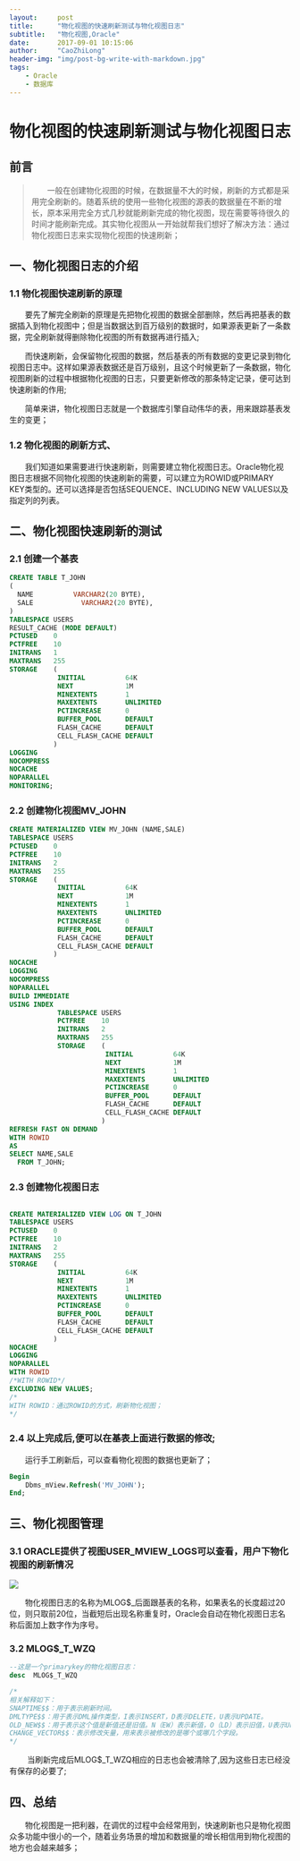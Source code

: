 ```yaml
---
layout:     post
title:      "物化视图的快速刷新测试与物化视图日志"
subtitle:   "物化视图,Oracle"
date:       2017-09-01 10:15:06
author:     "CaoZhiLong"
header-img: "img/post-bg-write-with-markdown.jpg"
tags:
    - Oracle 
    - 数据库
---
```


# 物化视图的快速刷新测试与物化视图日志

## 前言
> &emsp;&emsp;一般在创建物化视图的时候，在数据量不大的时候，刷新的方式都是采用完全刷新的。随着系统的使用一些物化视图的源表的数据量在不断的增长，原本采用完全方式几秒就能刷新完成的物化视图，现在需要等待很久的时间才能刷新完成。其实物化视图从一开始就帮我们想好了解决方法：通过物化视图日志来实现物化视图的快速刷新；

## 一、物化视图日志的介绍

### 1.1 物化视图快速刷新的原理

&emsp;&emsp;要先了解完全刷新的原理是先把物化视图的数据全部删除，然后再把基表的数据插入到物化视图中；但是当数据达到百万级别的数据时，如果源表更新了一条数据，完全刷新就得删除物化视图的所有数据再进行插入;

&emsp;&emsp;而快速刷新，会保留物化视图的数据，然后基表的所有数据的变更记录到物化视图日志中。这样如果源表数据还是百万级别，且这个时候更新了一条数据，物化视图刷新的过程中根据物化视图的日志，只要更新修改的那条特定记录，便可达到快速刷新的作用;

&emsp;&emsp;简单来讲，物化视图日志就是一个数据库引擎自动伟华的表，用来跟踪基表发生的变更；


### 1.2 物化视图的刷新方式、

&emsp;&emsp;我们知道如果需要进行快速刷新，则需要建立物化视图日志。Oracle物化视图日志根据不同物化视图的快速刷新的需要，可以建立为ROWID或PRIMARY KEY类型的。还可以选择是否包括SEQUENCE、INCLUDING NEW VALUES以及指定列的列表。

## 二、物化视图快速刷新的测试

### 2.1 创建一个基表

```sql
CREATE TABLE T_JOHN
(
  NAME          VARCHAR2(20 BYTE),
  SALE            VARCHAR2(20 BYTE),
)
TABLESPACE USERS
RESULT_CACHE (MODE DEFAULT)
PCTUSED    0
PCTFREE    10
INITRANS   1
MAXTRANS   255
STORAGE    (
            INITIAL          64K
            NEXT             1M
            MINEXTENTS       1
            MAXEXTENTS       UNLIMITED
            PCTINCREASE      0
            BUFFER_POOL      DEFAULT
            FLASH_CACHE      DEFAULT
            CELL_FLASH_CACHE DEFAULT
           )
LOGGING
NOCOMPRESS
NOCACHE
NOPARALLEL
MONITORING;
```

### 2.2 创建物化视图MV_JOHN

```sql
CREATE MATERIALIZED VIEW MV_JOHN (NAME,SALE)
TABLESPACE USERS
PCTUSED    0
PCTFREE    10
INITRANS   2
MAXTRANS   255
STORAGE    (
            INITIAL          64K
            NEXT             1M
            MINEXTENTS       1
            MAXEXTENTS       UNLIMITED
            PCTINCREASE      0
            BUFFER_POOL      DEFAULT
            FLASH_CACHE      DEFAULT
            CELL_FLASH_CACHE DEFAULT
           )
NOCACHE
LOGGING
NOCOMPRESS
NOPARALLEL
BUILD IMMEDIATE
USING INDEX
            TABLESPACE USERS
            PCTFREE    10
            INITRANS   2
            MAXTRANS   255
            STORAGE    (
                        INITIAL          64K
                        NEXT             1M
                        MINEXTENTS       1
                        MAXEXTENTS       UNLIMITED
                        PCTINCREASE      0
                        BUFFER_POOL      DEFAULT
                        FLASH_CACHE      DEFAULT
                        CELL_FLASH_CACHE DEFAULT
                       )
REFRESH FAST ON DEMAND
WITH ROWID
AS
SELECT NAME,SALE
  FROM T_JOHN;
```


### 2.3 创建物化视图日志

```sql

CREATE MATERIALIZED VIEW LOG ON T_JOHN
TABLESPACE USERS
PCTUSED    0
PCTFREE    10
INITRANS   2
MAXTRANS   255
STORAGE    (
            INITIAL          64K
            NEXT             1M
            MINEXTENTS       1
            MAXEXTENTS       UNLIMITED
            PCTINCREASE      0
            BUFFER_POOL      DEFAULT
            FLASH_CACHE      DEFAULT
            CELL_FLASH_CACHE DEFAULT
           )
NOCACHE
LOGGING
NOPARALLEL
WITH ROWID
/*WITH ROWID*/
EXCLUDING NEW VALUES;
/*
WITH ROWID：通过ROWID的方式，刷新物化视图；
*/
```

### 2.4 以上完成后,便可以在基表上面进行数据的修改;

&emsp;&emsp;运行手工刷新后，可以查看物化视图的数据也更新了；

```sql
Begin
    Dbms_mView.Refresh('MV_JOHN');
End;
```

## 三、物化视图管理

### 3.1 ORACLE提供了视图USER_MVIEW_LOGS可以查看，用户下物化视图的刷新情况

![](http://blog.itpub.net/attachment/201411/12/12679300_1415783878KaT3.png)

&emsp;&emsp;物化视图日志的名称为MLOG$_后面跟基表的名称，如果表名的长度超过20位，则只取前20位，当截短后出现名称重复时，Oracle会自动在物化视图日志名称后面加上数字作为序号。

### 3.2 MLOG$_T_WZQ

```sql
--这是一个primarykey的物化视图日志：
desc  MLOG$_T_WZQ

/*
相关解释如下：
SNAPTIME$$：用于表示刷新时间。
DMLTYPE$$：用于表示DML操作类型，I表示INSERT，D表示DELETE，U表示UPDATE。
OLD_NEW$$：用于表示这个值是新值还是旧值。N（EW）表示新值，O（LD）表示旧值，U表示UPDATE操作。
CHANGE_VECTOR$$：表示修改矢量，用来表示被修改的是哪个或哪几个字段。
*/

```
&emsp;&emsp; 当刷新完成后MLOG$_T_WZQ相应的日志也会被清除了,因为这些日志已经没有保存的必要了;

## 四、总结
&emsp;&emsp;物化视图是一把利器，在调优的过程中会经常用到，快速刷新也只是物化视图众多功能中很小的一个，随着业务场景的增加和数据量的增长相信用到物化视图的地方也会越来越多；
